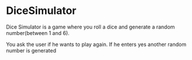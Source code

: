 # DiceSimulator
Dice Simulator is a game where you roll a dice and generate a random number(between 1 and 6).

You ask the user if he wants to play again.
If he enters yes another random number is generated
